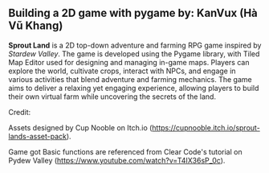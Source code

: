 ## Building a 2D game with pygame by: KanVux (Hà Vũ Khang) ##

**Sprout Land** is a 2D top-down adventure and farming RPG game inspired by *Stardew Valley*. The game is developed using the Pygame library, with Tiled Map Editor used for designing and managing in-game maps. Players can explore the world, cultivate crops, interact with NPCs, and engage in various activities that blend adventure and farming mechanics. The game aims to deliver a relaxing yet engaging experience, allowing players to build their own virtual farm while uncovering the secrets of the land.

Credit:

  Assets designed by Cup Nooble on Itch.io (https://cupnooble.itch.io/sprout-lands-asset-pack).
  
  Game got Basic functions are referenced from Clear Code's tutorial on Pydew Valley (https://www.youtube.com/watch?v=T4IX36sP_0c).
